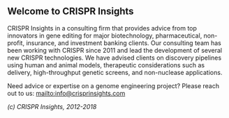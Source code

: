 ## Welcome to CRISPR Insights

CRISPR Insights in a consulting firm that provides advice from top innovators in gene editing for major biotechnology, pharmaceutical, non-profit, insurance, and investment banking clients. Our consulting team has been working with CRISPR since 2011 and lead the development of several new CRISPR technologies. We have advised clients on discovery pipelines using human and animal models, therapeutic considerations such as delivery, high-throughput genetic screens, and non-nuclease applications. 

Need advice or expertise on a genome engineering project? Please reach out to us: [mailto:info@crisprinsights.com](info@crisprinsights.com)

_(c) CRISPR Insights, 2012-2018_

